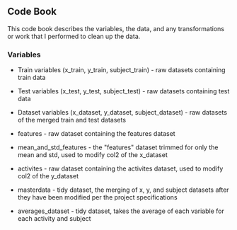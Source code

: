 ## Code Book

This code book describes the variables, the data, and any transformations or work that I performed to clean up the data.

### Variables
* Train variables (x_train, y_train, subject_train) - raw datasets containing train data
* Test variables (x_test, y_test, subject_test) - raw datasets containing test data
* Dataset variables (x_dataset, y_dataset, subject_dataset) - raw datasets of the merged train and test datasets

* features - raw dataset containing the features dataset
* mean_and_std_features - the "features" dataset trimmed for only the mean and std, used to modify col2 of the x_dataset

* activites - raw dataset containing the activites dataset, used to modify col2 of the y_dataset

* masterdata - tidy dataset, the merging of x, y, and subject datasets after they have been modified per the project specifications
* averages_dataset - tidy dataset, takes the average of each variable for each activity and subject
